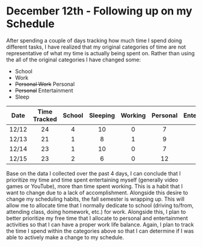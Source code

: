# December 12th - Following up on my Schedule
After spending a couple of days tracking how much time I spend doing different
tasks, I have realized that my original categories of time are not
representative of what my time is actually being spent on. Rather than using the
all of the original categories I have changed some:
- School
- Work
- ~~Personal Work~~ Personal
- ~~Personal~~ Entertainment
- Sleep

| Date | Time Tracked | School | Sleeping | Working | Personal | Entertainment |
|:-:|:-:|:-:|:-:|:-:|:-:|:-:|
| 12/12 | 24 | 4 | 10 | 0 | 7 | 3 |
| 12/13 | 21 | 1 | 8 | 1 | 9 | 2 |
| 12/14 | 23 | 1 | 10 | 0 | 7 | 5 |
| 12/15 | 23 | 2 | 6 | 0 | 12 | 3 |

Base on the data I collected over the past 4 days, I can conclude that I
prioritize my time and time spent entertaining myself (generally video games or
YouTube), more than time spent working. This is a habit that I want to change
due to a lack of accomplishment. Alongside this desire to change my scheduling
habits, the fall semester is wrapping up. This will allow me to allocate time
that I normally dedicate to school (driving to/from, attending class, doing
homework, etc.) for work. Alongside this, I plan to better prioritize my
free time that I allocate to personal and entertainment activities so that I can
have a proper work life balance. Again, I plan to track the time I spend within
the categories above so that I can determine if I was able to actively make a
change to my schedule.